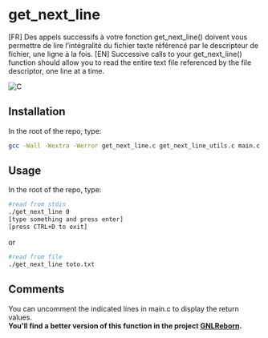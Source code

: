 # get_next_line
[FR] Des appels successifs à votre fonction get_next_line() doivent vous permettre de lire l’intégralité du fichier texte référencé par le descripteur de fichier, une ligne à la fois.
[EN] Successive calls to your get_next_line() function should allow you to read the entire text file referenced by the file descriptor, one line at a time.

![C](https://img.shields.io/badge/C-00599C?style=for-the-badge&logo=c&logoColor=white)

## Installation

In the root of the repo, type:

```bash
gcc -Wall -Wextra -Werror get_next_line.c get_next_line_utils.c main.c get_next_line.h -D BUFFER_SIZE=12 -o get_next_line
```

## Usage

In the root of the repo, type:
 
 ```bash
 #read from stdin
./get_next_line 0
[type something and press enter]
[press CTRL+D to exit]
```
or 
```bash
#read from file
./get_next_line toto.txt
```

## Comments
You can uncomment the indicated lines in main.c to display the return values.<br><b/>
You'll find a better version of this function in the project <a href="https://github.com/pnielly/GNLReborn">GNLReborn</a>.

